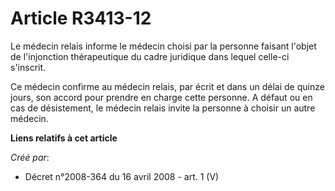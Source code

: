 # Article R3413-12

Le médecin relais informe le médecin choisi par la personne faisant l'objet de l'injonction thérapeutique du cadre juridique
dans lequel celle-ci s'inscrit. 

Ce médecin confirme au médecin relais, par écrit et dans un délai de quinze jours, son accord pour prendre en charge cette
personne. A défaut ou en cas de désistement, le médecin relais invite la personne à choisir un autre médecin.

**Liens relatifs à cet article**

_Créé par_:

  - Décret n°2008-364 du 16 avril 2008 - art. 1 (V)
